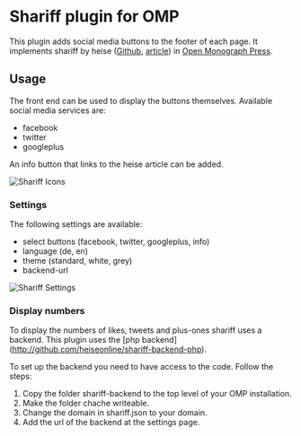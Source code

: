 # Shariff plugin for OMP
This plugin adds social media buttons to the footer of each page. It implements shariff by heise ([Github](https://github.com/heiseonline/shariff), [article](http://ct.de/shariff))  in [Open Monograph Press](https://pkp.sfu.ca/omp/).


## Usage

The front end can be used to display the buttons themselves. Available social media services are:
- facebook
- twitter
- googleplus

An info button that links to the heise article can be added.

![Shariff Icons](https://raw.githubusercontent.com/langsci/lsp-artwork/master/shariff/shariff-icons.PNG)

### Settings
The following settings are available: 
- select buttons (facebook, twitter, googleplus, info)
- language (de, en)
- theme (standard, white, grey)
- backend-url

![Shariff Settings](https://raw.githubusercontent.com/langsci/lsp-artwork/master/shariff/shariff-settings.PNG)

### Display numbers

To display the numbers of likes, tweets and plus-ones shariff uses a backend. This plugin uses the [php backend] (http://github.com/heiseonline/shariff-backend-php). 

To set up the backend you need to have access to the code. Follow the steps:
 1. Copy the folder shariff-backend to the top level of your OMP installation.
 2. Make the folder chache writeable.
 3. Change the domain in shariff.json to your domain.
 4. Add the url of the backend at the settings page.

